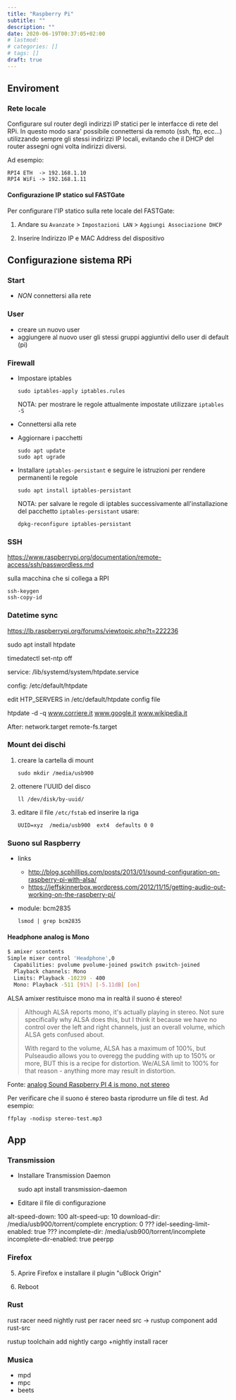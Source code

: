 ```yaml
---
title: "Raspberry Pi"
subtitle: ""
description: ""
date: 2020-06-19T00:37:05+02:00
# lastmod: 
# categories: []
# tags: []
draft: true
---
```


## Enviroment

### Rete locale

Configurare sul router degli indirizzi IP statici per le interfacce di rete del
RPi. In questo modo sara' possibile connettersi da remoto (ssh, ftp, ecc...)
utilizzando sempre gli stessi indirizzi IP locali, evitando che il DHCP del
router assegni ogni volta indirizzi diversi.

Ad esempio:

    RPI4 ETH  -> 192.168.1.10
    RPI4 WiFi -> 192.168.1.11


#### Configurazione IP statico sul FASTGate

Per configurare l'IP statico sulla rete locale del FASTGate:

1. Andare su `Avanzate` > `Impostazioni LAN` > `Aggiungi Associazione DHCP`

2. Inserire Indirizzo IP e MAC Address del dispositivo 

## Configurazione sistema RPi

### Start

* *NON* connettersi alla rete

### User

- creare un nuovo user
- aggiungere al nuovo user gli stessi gruppi aggiuntivi dello user di default (pi)

### Firewall

* Impostare iptables

      sudo iptables-apply iptables.rules 
 
  NOTA: per mostrare le regole attualmente impostate utilizzare `iptables -S`

* Connettersi alla rete

* Aggiornare i pacchetti

      sudo apt update
      sudo apt ugrade

* Installare `iptables-persistant` e seguire le istruzioni per rendere
  permanenti le regole

      sudo apt install iptables-persistant

  NOTA: per salvare le regole di iptables successivamente all'installazione 
  del pacchetto `iptables-persistant` usare:

      dpkg-reconfigure iptables-persistant

### SSH

https://www.raspberrypi.org/documentation/remote-access/ssh/passwordless.md

sulla macchina che si collega a RPI

    ssh-keygen
    ssh-copy-id

### Datetime sync

https://lb.raspberrypi.org/forums/viewtopic.php?t=222236

sudo apt install htpdate

timedatectl set-ntp off

service:
/lib/systemd/system/htpdate.service

config:
/etc/default/htpdate

edit HTP_SERVERS in /etc/default/htpdate config file

htpdate -d -q www.corriere.it www.google.it www.wikipedia.it


After: network.target remote-fs.target



### Mount dei dischi

1. creare la cartella di mount

       sudo mkdir /media/usb900

2. ottenere l'UUID del disco

       ll /dev/disk/by-uuid/

3. editare il file `/etc/fstab` ed inserire la riga

       UUID=xyz  /media/usb900  ext4  defaults 0 0


### Suono sul Raspberry

- links

  * http://blog.scphillips.com/posts/2013/01/sound-configuration-on-raspberry-pi-with-alsa/
  * https://jeffskinnerbox.wordpress.com/2012/11/15/getting-audio-out-working-on-the-raspberry-pi/

- module: bcm2835
  
      lsmod | grep bcm2835


#### Headphone analog is Mono


  ``` bash
  $ amixer scontents
  Simple mixer control 'Headphone',0
    Capabilities: pvolume pvolume-joined pswitch pswitch-joined
    Playback channels: Mono
    Limits: Playback -10239 - 400
    Mono: Playback -511 [91%] [-5.11dB] [on]
```
ALSA amixer restituisce mono ma in realtà il suono é stereo!


> Although ALSA reports mono, it's actually playing in stereo. Not sure specifically why ALSA does this, but I think it because we have no control over the left and right channels, just an overall volume, which ALSA gets confused about.
>
> With regard to the volume, ALSA has a maximum of 100%, but Pulseaudio allows you to overegg the pudding with up to 150% or more, BUT this is a recipe for distortion. We/ALSA limit to 100% for that reason - anything more may result in distortion.

Fonte: [analog Sound Raspberry PI 4 is mono, not stereo](https://www.raspberrypi.org/forums/viewtopic.php?f=28&t=257785&sid=a60b1d829ee5fc10ad3ef8f52f0f9cce&start=25#p1574840) 

Per verificare che il suono é stereo basta riprodurre un file di test. Ad esempio:

    ffplay -nodisp stereo-test.mp3

## App

### Transmission

* Installare Transmission Daemon

    sudo apt install transmission-daemon

* Editare il file di configurazione

alt-speed-down: 100
alt-speed-up: 10
download-dir: /media/usb900/torrent/complete
encryption: 0 ???
idel-seeding-limit-enabled: true ???
incomplete-dir: /media/usb900/torrent/incomplete
incomplete-dir-enabled: true
peerpp

### Firefox

5. Aprire Firefox e installare il plugin "uBlock Origin"

6. Reboot

### Rust

rust
racer
need nightly rust
per racer need src ->
  rustup component add rust-src

rustup toolchain add nightly
cargo +nightly install racer


### Musica

* mpd
* mpc
* beets




